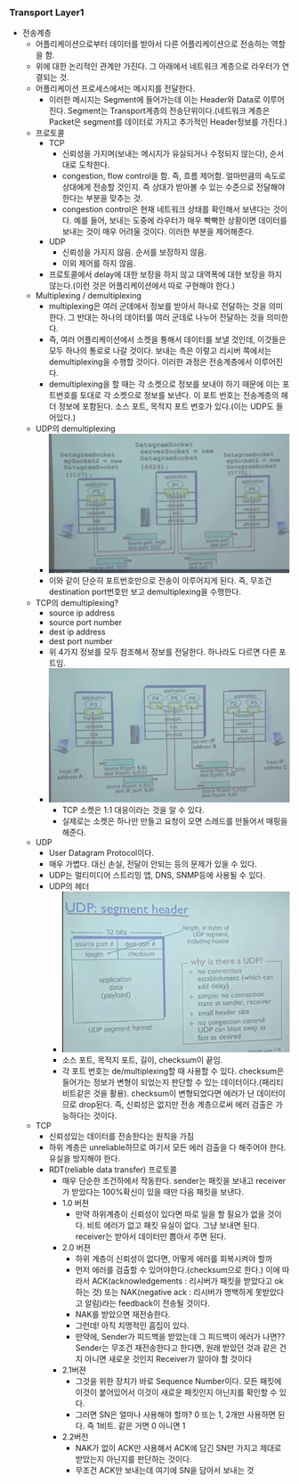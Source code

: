 ### Transport Layer1
- 전송계층
  - 어플리케이션으로부터 데이터를 받아서 다른 어플리케이션으로 전송하는 역할을 함.
  - 위에 대한 논리적인 관계만 가진다. 그 아래에서 네트워크 계층으로 라우터가 연결되는 것.
  - 어플리케이션 프로세스에서는 메시지를 전달한다.
    - 이러한 메시지는 Segment에 들어가는데 이는 Header와 Data로 이루어진다. Segment는 Transport계층의 전송단위이다.(네트워크 계층은 Packet은 segment를 데이터로 가지고 추가적인 Header정보를 가진다.)
  - 프로토콜
    - TCP
      - 신뢰성을 가지며(보내는 메시지가 유실되거나 수정되지 않는다), 순서대로 도착한다.
      - congestion, flow control을 함. 즉, 흐름 제어함. 얼마만큼의 속도로 상대에게 전송할 것인지. 즉 상대가 받아볼 수 있는 수준으로 전달해야 한다는 부분을 맞추는 것.
      - congestion control은 현재 네트워크 상태를 확인해서 보낸다는 것이다. 예를 들어, 보내는 도중에 라우터가 매우 빡빡한 상황이면  데이터를 보내는 것이 매우 어려울 것이다. 이러한 부분을 제어해준다.
    - UDP
      - 신뢰성을 가지지 않음. 순서를 보장하지 않음.
      - 이외 제어를 하지 않음.
    - 프로토콜에서 delay에 대한 보장을 하지 않고 대역폭에 대한 보장을 하지 않는다.(이런 것은 어플리케이션에서 따로 구현해야 한다.)
  - Multiplexing / demultiplexing
    - multiplexing은 여러 군데에서 정보를 받아서 하나로 전달하는 것을 의미한다. 그 반대는 하나의 데이터를 여러 군데로 나누어 전달하는 것을 의미한다.
    - 즉, 여러 어플리케이션에서 소켓을 통해서 데이터를 보낼 것인데, 이것들은 모두 하나의 통로로 나갈 것이다. 보내는 측은 이렇고 리시버 쪽에서는 demultiplexing을 수행할 것이다. 이러한 과정은 전송계층에서 이루어진다.
    - demultiplexing을 할 때는 각 소켓으로 정보를 보내야 하기 때문에 이는 포트번호를 토대로 각 소켓으로 정보를 보낸다. 이 포트 번호는 전송계층의 헤더 정보에 포함된다. 소스 포트, 목적지 포트 번호가 있다.(이는 UDP도 들어있다.)
  - UDP의 demultiplexing
    - ![Alt text](/img/5-0.png)
    - 이와 같이 단순히 포트번호만으로 전송이 이루어지게 된다. 즉, 무조건 destination port번호만 보고 demultiplexing을 수행한다.
  - TCP의 demultiplexing?
    - source ip address
    - source port number
    - dest ip address
    - dest port number
    - 위 4가지 정보를 모두 참조해서 정보를 전달한다. 하나라도 다르면 다른 포트임.
    - ![Alt text](/img/5-1.png)
      - TCP 소켓은 1:1 대응이라는 것을 알 수 있다.
      - 실제로는 소켓은 하나만 만들고 요청이 오면 스레드를 만들어서 매핑을 해준다.
  - UDP
    - User Datagram Protocol이다.
    - 매우 가볍다. 대신 손실, 전달이 안되는 등의 문제가 있을 수 있다.
    - UDP는 멀티미디어 스트리밍 앱, DNS, SNMP등에 사용될 수 있다.
    - UDP의 헤더
      - ![Alt text](/img/5-2.png)
      - 소스 포트, 목적지 포트, 길이, checksum이 끝임.
      - 각 포트 번호는 de/multiplexing할 때 사용할 수 있다. checksum은 들어가는 정보가 변형이 되었는지 판단할 수 있는 데이터이다.(패리티 비트같은 것을 활용). checksum이 변형되었다면 에러가 난 데이터이므로 drop된다. 즉, 신뢰성은 없지만 전송 계층으로써 에러 검출은 가능하다는 것이다.
  - TCP
    - 신뢰성있는 데이터를 전송한다는 원칙을 가짐
    - 하위 계층은 unreliable하므로 여기서 모든 에러 검출을 다 해주어야 한다. 유실을 방지해야 한다. 
    - RDT(reliable data transfer) 프로토콜
      - 매우 단순한 조건하에서 작동한다. sender는 패킷을 보내고 receiver가 받았다는 100%확신이 있을 때만 다음 패킷을 보낸다.
      - 1.0 버젼
        - 만약 하위계층이 신뢰성이 있다면 따로 일을 할 필요가 없을 것이다. 비트 에러가 없고 패킷 유실이 없다. 그냥 보내면 된다. receiver는 받아서 데이터만 뽑아서 주면 된다.
      - 2.0 버젼
        - 하위 계층이 신뢰성이 없다면, 어떻게 에러를 회복시켜야 할까
        - 먼저 에러를 검출할 수 있어야한다.(checksum으로 한다.) 이에 따라서 ACK(acknowledgements : 리시버가 패킷을 받았다고 ok하는 것) 또는 NAK(negative ack : 리시버가 명백하게 못받았다고 알림)라는 feedback이 전송될 것이다.
        - NAK를 받았으면 재전송한다.
        - 그런데! 아직 치명적인 흠집이 있다.
        - 만약에, Sender가 피드백을 받았는데 그 피드백이 에러가 나면?? Sender는 무조건 재전송한다고 한다면, 원래 받았던 것과 같은 건지 아니면 새로운 것인지 Receiver가 알아야 할 것이다
      - 2.1버젼
        - 그것을 위한 장치가 바로 Sequence Number이다. 모든 패킷에 이것이 붙어있어서 이것이 새로운 패킷인지 아닌지를 확인할 수 있다.
        - 그러면 SN은 얼마나 사용해야 할까? 0 또는 1, 2개만 사용하면 된다. 즉 1비트. 같은 거면 0 아니면 1
      - 2.2버전
        - NAK가 없이 ACK만 사용해서 ACK에 담긴 SN만 가지고 제대로 받았는지 아닌지를 판단하는 것이다.
        - 무조건 ACK만 보내는데 여기에 SN을 담아서 보내는 것
